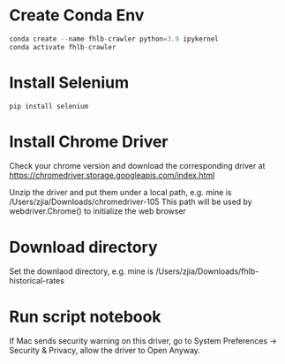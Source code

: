 # Create Conda Env

```python
conda create --name fhlb-crawler python=3.9 ipykernel
conda activate fhlb-crawler
```

# Install Selenium

```python
pip install selenium
```

# Install Chrome Driver

Check your chrome version and download the corresponding driver at 
https://chromedriver.storage.googleapis.com/index.html

Unzip the driver and put them under a local path, e.g. mine is /Users/zjia/Downloads/chromedriver-105
This path will be used by webdriver.Chrome() to initialize the web browser

# Download directory

Set the downlaod directory, e.g. mine is /Users/zjia/Downloads/fhlb-historical-rates

# Run script notebook

If Mac sends security warning on this driver, go to System Preferences -> Security & Privacy, allow the driver to Open Anyway.




